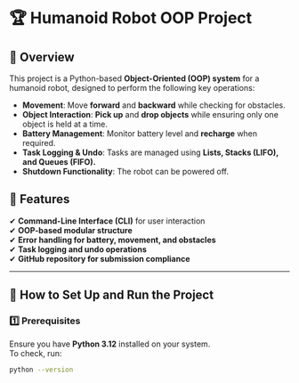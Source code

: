 # 🏆 Humanoid Robot OOP Project

## 📌 Overview
This project is a Python-based **Object-Oriented (OOP) system** for a humanoid robot, designed to perform the following key operations:
- **Movement**: Move **forward** and **backward** while checking for obstacles.
- **Object Interaction**: **Pick up** and **drop objects** while ensuring only one object is held at a time.
- **Battery Management**: Monitor battery level and **recharge** when required.
- **Task Logging & Undo**: Tasks are managed using **Lists, Stacks (LIFO), and Queues (FIFO).**
- **Shutdown Functionality**: The robot can be powered off.

## 📌 Features
✔ **Command-Line Interface (CLI)** for user interaction  
✔ **OOP-based modular structure**  
✔ **Error handling for battery, movement, and obstacles**  
✔ **Task logging and undo operations**  
✔ **GitHub repository for submission compliance**  

---

## 🚀 How to Set Up and Run the Project

### **1️⃣ Prerequisites**
Ensure you have **Python 3.12** installed on your system.  
To check, run:
```sh
python --version
